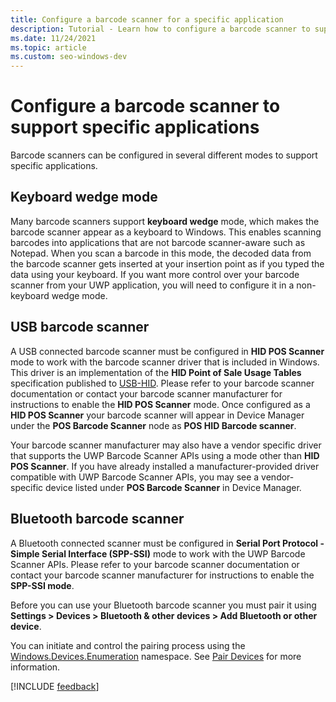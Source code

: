```yaml
---
title: Configure a barcode scanner for a specific application
description: Tutorial - Learn how to configure a barcode scanner to support specific applications.
ms.date: 11/24/2021
ms.topic: article
ms.custom: seo-windows-dev
---
```

# Configure a barcode scanner to support specific applications

Barcode scanners can be configured in several different modes to support specific applications.

## Keyboard wedge mode

Many barcode scanners support **keyboard wedge** mode, which makes the barcode scanner appear as a keyboard to Windows.  This enables scanning barcodes into applications that are not barcode scanner-aware such as Notepad.  When you scan a barcode in this mode, the decoded data from the barcode scanner gets inserted at your insertion point as if you typed the data using your keyboard.  If you want more control over your barcode scanner from your UWP application, you will need to configure it in a non-keyboard wedge mode.

## USB barcode scanner

A USB connected barcode scanner must be configured in **HID POS Scanner** mode to work with the barcode scanner driver that is included in Windows. This driver is an implementation of the **HID Point of Sale Usage Tables** specification published to [USB-HID](https://www.usb.org/hid).  Please refer to your barcode scanner documentation or contact your barcode scanner manufacturer for instructions to enable the **HID POS Scanner** mode.  Once configured as a **HID POS Scanner** your barcode scanner will appear in Device Manager under the **POS Barcode Scanner** node as **POS HID Barcode scanner**.

Your barcode scanner manufacturer may also have a vendor specific driver that supports the UWP Barcode Scanner APIs using a mode other than **HID POS Scanner**.  If you have already installed a manufacturer-provided driver compatible with UWP Barcode Scanner APIs, you may see a vendor-specific device listed under **POS Barcode Scanner** in Device Manager.

## Bluetooth barcode scanner

A Bluetooth connected scanner must be configured in **Serial Port Protocol - Simple Serial Interface (SPP-SSI)** mode to work with the UWP Barcode Scanner APIs.  Please refer to your barcode scanner documentation or contact your barcode scanner manufacturer for instructions to enable the **SPP-SSI mode**.

Before you can use your Bluetooth barcode scanner you must pair it using **Settings > Devices > Bluetooth & other devices > Add Bluetooth or other device**.

You can initiate and control the pairing process using the [Windows.Devices.Enumeration](/uwp/api/windows.devices.enumeration) namespace.  See [Pair Devices](./pair-devices.md) for more information.

[!INCLUDE [feedback](./includes/pos-feedback.md)]